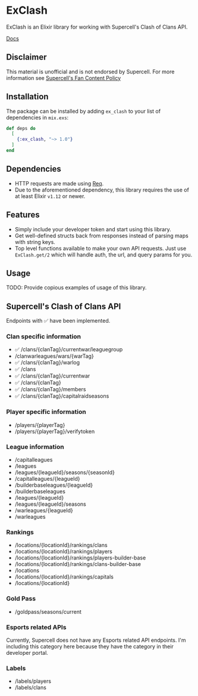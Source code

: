 # ExClash

ExClash is an Elixir library for working with Supercell's Clash of Clans API.

[Docs](https://hexdocs.pm/ex_clash)

## Disclaimer

This material is unofficial and is not endorsed by Supercell. For more
information see
[Supercell's Fan Content Policy](www.supercell.com/fan-content-policy)

## Installation

The package can be installed by adding `ex_clash` to your list of dependencies
in `mix.exs`:

```elixir
def deps do
  [
    {:ex_clash, "~> 1.0"}
  ]
end
```

## Dependencies

* HTTP requests are made using [Req](https://hexdocs.pm/req/readme.html).
* Due to the aforementioned dependency, this library requires the use of at
  least Elixir `v1.12` or newer.

## Features

* Simply include your developer token and start using this library.
* Get well-defined structs back from responses instead of parsing maps with
  string keys.
* Top level functions available to make your own API requests. Just use
  `ExClash.get/2` which will handle auth, the url, and query params for you.

## Usage

TODO: Provide copious examples of usage of this library.

## Supercell's Clash of Clans API

Endpoints with ✅ have been implemented.

### Clan specific information

* ✅ /clans/{clanTag}/currentwar/leaguegroup
* /clanwarleagues/wars/{warTag}
* ✅ /clans/{clanTag}/warlog
* ✅ /clans
* ✅ /clans/{clanTag}/currentwar
* ✅ /clans/{clanTag}
* ✅ /clans/{clanTag}/members
* ✅ /clans/{clanTag}/capitalraidseasons

### Player specific information

* /players/{playerTag}
* /players/{playerTag}/verifytoken

### League information

* /capitalleagues
* /leagues
* /leagues/{leagueId}/seasons/{seasonId}
* /capitalleagues/{leagueId}
* /builderbaseleagues/{leagueId}
* /builderbaseleagues
* /leagues/{leagueId}
* /leagues/{leagueId}/seasons
* /warleagues/{leagueId}
* /warleagues

### Rankings

* /locations/{locationId}/rankings/clans
* /locations/{locationId}/rankings/players
* /locations/{locationId}/rankings/players-builder-base
* /locations/{locationId}/rankings/clans-builder-base
* /locations
* /locations/{locationId}/rankings/capitals
* /locations/{locationId}

### Gold Pass

* /goldpass/seasons/current

### Esports related APIs

Currently, Supercell does not have any Esports related API endpoints.
I'm including this category here because they have the category in their
developer portal.

### Labels
* /labels/players
* /labels/clans
